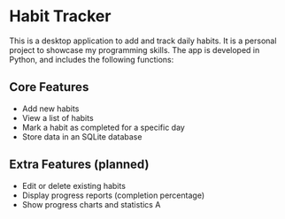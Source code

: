 # Habit Tracker

This is a desktop application to add and track daily habits.  It is a personal project to showcase my programming skills.  The app is developed in Python, and includes the following functions:

## Core Features
- Add new habits
- View a list of habits
- Mark a habit as completed for a specific day
- Store data in an SQLite database

## Extra Features (planned)
- Edit or delete existing habits
- Display progress reports (completion percentage)
- Show progress charts and statistics
A